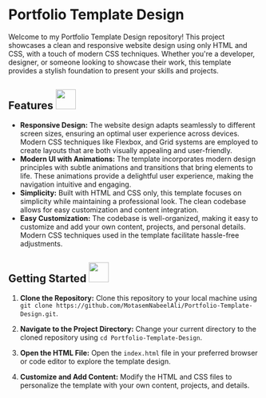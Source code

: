 # Portfolio Template Design

Welcome to my Portfolio Template Design repository! This project showcases a clean and responsive website design using only HTML and CSS, with a touch of modern CSS techniques. Whether you're a developer, designer, or someone looking to showcase their work, this template provides a stylish foundation to present your skills and projects.

## Features <img src="https://github.com/MotasemNabeelAli/Palestine_Martyrs_Organizer/assets/97013908/7fc60202-2d63-443c-acbc-621634d0952e" width="40">

- **Responsive Design:** The website design adapts seamlessly to different screen sizes, ensuring an optimal user experience across devices. Modern CSS techniques like Flexbox, and Grid systems are employed to create layouts that are both visually appealing and user-friendly.
- **Modern UI with Animations:** The template incorporates modern design principles with subtle animations and transitions that bring elements to life. These animations provide a delightful user experience, making the navigation intuitive and engaging.
- **Simplicity:** Built with HTML and CSS only, this template focuses on simplicity while maintaining a professional look. The clean codebase allows for easy customization and content integration.
- **Easy Customization:** The codebase is well-organized, making it easy to customize and add your own content, projects, and personal details. Modern CSS techniques used in the template facilitate hassle-free adjustments.

## Getting Started <img src="https://github.com/MotasemNabeelAli/Palestine_Martyrs_Organizer/assets/97013908/249180b1-fb2d-461f-94ca-aeb5ecbb21b6" width="40">

1. **Clone the Repository:** Clone this repository to your local machine using `git clone https://github.com/MotasemNabeelAli/Portfolio-Template-Design.git`.

2. **Navigate to the Project Directory:** Change your current directory to the cloned repository using `cd Portfolio-Template-Design`.

3. **Open the HTML File:** Open the `index.html` file in your preferred browser or code editor to explore the template design.

4. **Customize and Add Content:** Modify the HTML and CSS files to personalize the template with your own content, projects, and details.
